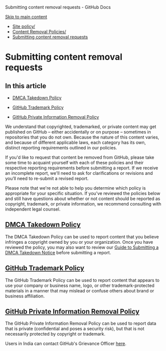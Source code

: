 Submitting content removal requests - GitHub Docs

[Skip to main content](#main-content)

* [Site policy/](/en/site-policy)
* [Content Removal Policies/](/en/site-policy/content-removal-policies)
* [Submitting content removal requests](/en/site-policy/content-removal-policies/submitting-content-removal-requests)

Submitting content removal requests
==========

In this article
----------

* [DMCA Takedown Policy](#dmca-takedown-policy)

* [GitHub Trademark Policy](#github-trademark-policy)

* [GitHub Private Information Removal Policy](#github-private-information-removal-policy)

We understand that copyrighted, trademarked, or private content may get published on GitHub – either accidentally or on purpose – sometimes in repositories that you do not own. Because the nature of this content varies, and because of different applicable laws, each category has its own, distinct reporting requirements outlined in our policies.

If you'd like to request that content be removed from GitHub, please take some time to acquaint yourself with each of these policies and their respective reporting requirements before submitting a report. If we receive an incomplete report, we'll need to ask for clarifications or revisions and you’ll need to re-submit a revised report.

Please note that we're not able to help you determine which policy is appropriate for your specific situation. If you’ve reviewed the policies below and still have questions about whether or not content should be reported as copyright, trademark, or private information, we recommend consulting with independent legal counsel.

[](#dmca-takedown-policy)[DMCA Takedown Policy](/en/articles/dmca-takedown-policy)
----------

The DMCA Takedown Policy can be used to report content that you believe infringes a copyright owned by you or your organization. Once you have reviewed the policy, you may also want to review our [Guide to Submitting a DMCA Takedown Notice](/en/articles/guide-to-submitting-a-dmca-takedown-notice) before submitting a report.

[](#github-trademark-policy)[GitHub Trademark Policy](/en/articles/github-trademark-policy)
----------

The GitHub Trademark Policy can be used to report content that appears to use your company or business name, logo, or other trademark-protected materials in a manner that may mislead or confuse others about brand or business affiliation.

[](#github-private-information-removal-policy)[GitHub Private Information Removal Policy](/en/github/site-policy/github-private-information-removal-policy)
----------

The GitHub Private Information Removal Policy can be used to report data that is private (confidential and poses a security risk), but that is not necessarily protected by copyright or trademark.

Users in India can contact GitHub's Grievance Officer [here](https://support.github.com/contact/india-grievance-officer).
